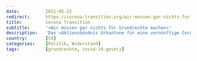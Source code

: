```yaml
---
date:          2021-05-22
redirect:      https://corona-transition.org/wir-mussen-gar-nichts-fur-grundrechte-machen
title:         Corona Transition
subtitle:      '«Wir müssen gar nichts für Grundrechte machen»'
description:   'Das «Aktionsbündnis Urkantone für eine vernünftige Corona-Politik» macht im Hinblick auf die eidgenössischen Abstimmungen vom 13. Juni in mehreren (...)'
country:       [CH]
categories:    [Politik, Widerstand]
tags:          [grundrechte, covid-19-gesetz]
---
```

